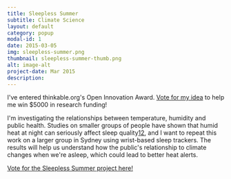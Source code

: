 ```yaml
---
title: Sleepless Summer
subtitle: Climate Science
layout: default
category: popup
modal-id: 1
date: 2015-03-05
img: sleepless-summer.png
thumbnail: sleepless-summer-thumb.png
alt: image-alt
project-date: Mar 2015
description:
---
```

I've entered thinkable.org's Open Innovation Award. [Vote for my idea](http://thinkable.org/submission/2110) to help me win $5000 in research funding!

I'm investigating the relationships between temperature, humidity and public health. Studies on smaller groups of people have shown that humid heat at night can seriously affect sleep quality[1](http://www.journalsleep.org/ViewAbstract.aspx?pid=24155)[2](http://link.springer.com/article/10.1007%2Fs00484-004-0237-z), and I want to repeat this work on a larger group in Sydney using wrist-based sleep trackers. The results will help us understand how the public's relationship to climate changes when we're asleep, which could lead to better heat alerts.

[Vote for the Sleepless Summer project here!](http://thinkable.org/submission/2110)


